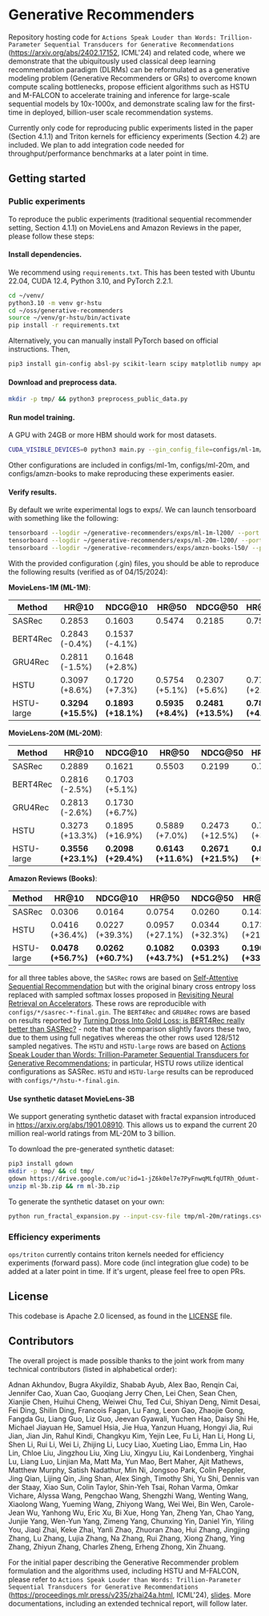 # Generative Recommenders

Repository hosting code for ``Actions Speak Louder than Words: Trillion-Parameter Sequential Transducers for Generative Recommendations`` (https://arxiv.org/abs/2402.17152, ICML'24) and related code, where we demonstrate that the ubiquitously used classical deep learning recommendation paradigm (DLRMs) can be reformulated as a generative modeling problem (Generative Recommenders or GRs) to overcome known compute scaling bottlenecks, propose efficient algorithms such as HSTU and M-FALCON to accelerate training and inference for large-scale sequential models by 10x-1000x, and demonstrate scaling law for the first-time in deployed, billion-user scale recommendation systems.

Currently only code for reproducing public experiments listed in the paper (Section 4.1.1) and Triton kernels for efficiency experiments (Section 4.2) are included. We plan to add integration code needed for throughput/performance benchmarks at a later point in time.

## Getting started

### Public experiments

To reproduce the public experiments (traditional sequential recommender setting, Section 4.1.1) on MovieLens and Amazon Reviews in the paper, please follow these steps:

#### Install dependencies.

We recommend using `requirements.txt`. This has been tested with Ubuntu 22.04, CUDA 12.4, Python 3.10, and PyTorch 2.2.1.

```bash
cd ~/venv/
python3.10 -m venv gr-hstu
cd ~/oss/generative-recommenders
source ~/venv/gr-hstu/bin/activate
pip install -r requirements.txt
```

Alternatively, you can manually install PyTorch based on official instructions. Then,

```bash
pip3 install gin-config absl-py scikit-learn scipy matplotlib numpy apex hypothesis pandas fbgemm_gpu==0.6.0 iopath tensorboard
```

#### Download and preprocess data.

```bash
mkdir -p tmp/ && python3 preprocess_public_data.py
```

#### Run model training.

A GPU with 24GB or more HBM should work for most datasets.

```bash
CUDA_VISIBLE_DEVICES=0 python3 main.py --gin_config_file=configs/ml-1m/hstu-sampled-softmax-n128-large-final.gin --master_port=12345
```

Other configurations are included in configs/ml-1m, configs/ml-20m, and configs/amzn-books to make reproducing these experiments easier.

#### Verify results.

By default we write experimental logs to exps/. We can launch tensorboard with something like the following:

```bash
tensorboard --logdir ~/generative-recommenders/exps/ml-1m-l200/ --port 24001 --bind_all
tensorboard --logdir ~/generative-recommenders/exps/ml-20m-l200/ --port 24001 --bind_all
tensorboard --logdir ~/generative-recommenders/exps/amzn-books-l50/ --port 24001 --bind_all
```

With the provided configuration (.gin) files, you should be able to reproduce the following results (verified as of 04/15/2024):

**MovieLens-1M (ML-1M)**:

| Method        | HR@10            | NDCG@10         | HR@50           | NDCG@50         | HR@200          | NDCG@200        |
| ------------- | ---------------- | ----------------| --------------- | --------------- | --------------- | --------------- |
| SASRec        | 0.2853           | 0.1603          | 0.5474          | 0.2185          | 0.7528          | 0.2498          |
| BERT4Rec      | 0.2843 (-0.4%)   | 0.1537 (-4.1%)  |                 |                 |                 |                 |
| GRU4Rec       | 0.2811 (-1.5%)   | 0.1648 (+2.8%)  |                 |                 |                 |                 |
| HSTU          | 0.3097 (+8.6%)   | 0.1720 (+7.3%)  | 0.5754 (+5.1%)  | 0.2307 (+5.6%)  | 0.7716 (+2.5%)  | 0.2606 (+4.3%)  |
| HSTU-large    | **0.3294 (+15.5%)**  | **0.1893 (+18.1%)** | **0.5935 (+8.4%)**  | **0.2481 (+13.5%)** | **0.7839 (+4.1%)**  | **0.2771 (+10.9%)** |

**MovieLens-20M (ML-20M)**:

| Method        | HR@10            | NDCG@10         | HR@50           | NDCG@50         | HR@200          | NDCG@200        |
| ------------- | ---------------- | --------------- | --------------- | --------------- | --------------- | --------------- |
| SASRec        | 0.2889           | 0.1621          | 0.5503          | 0.2199          | 0.7661          | 0.2527          |
| BERT4Rec      | 0.2816 (-2.5%)   | 0.1703 (+5.1%)  |                 |                 |                 |                 |
| GRU4Rec       | 0.2813 (-2.6%)   | 0.1730 (+6.7%)  |                 |                 |                 |                 |
| HSTU          | 0.3273 (+13.3%)  | 0.1895 (+16.9%) | 0.5889 (+7.0%)  | 0.2473 (+12.5%) | 0.7952 (+3.8%)  | 0.2787 (+10.3%) |
| HSTU-large    | **0.3556 (+23.1%)**  | **0.2098 (+29.4%)** | **0.6143 (+11.6%)** | **0.2671 (+21.5%)** | **0.8074 (+5.4%)**  | **0.2965 (+17.4%)** |

**Amazon Reviews (Books)**:

| Method        | HR@10            | NDCG@10         | HR@50           | NDCG@50         | HR@200          | NDCG@200        |
| ------------- | ---------------- | ----------------|---------------- | --------------- | --------------- | --------------- |
| SASRec        | 0.0306           | 0.0164          | 0.0754          | 0.0260          | 0.1431          | 0.0362          |
| HSTU          | 0.0416 (+36.4%)  | 0.0227 (+39.3%) | 0.0957 (+27.1%) | 0.0344 (+32.3%) | 0.1735 (+21.3%) | 0.0461 (+27.7%) |
| HSTU-large    | **0.0478 (+56.7%)**  | **0.0262 (+60.7%)** | **0.1082 (+43.7%)** | **0.0393 (+51.2%)** | **0.1908 (+33.4%)** | **0.0517 (+43.2%)** |

for all three tables above, the ``SASRec`` rows are based on [Self-Attentive Sequential Recommendation](https://arxiv.org/abs/1808.09781) but with the original binary cross entropy loss
replaced with sampled softmax losses proposed in [Revisiting Neural Retrieval on Accelerators](https://arxiv.org/abs/2306.04039). These rows are reproducible with ``configs/*/sasrec-*-final.gin``.
The ``BERT4Rec`` and ``GRU4Rec`` rows are based on results reported by [Turning Dross Into Gold Loss: is BERT4Rec really better than SASRec?](https://arxiv.org/abs/2309.07602) -
note that the comparison slightly favors these two, due to them using full negatives whereas the other rows used 128/512 sampled negatives. The ``HSTU`` and ``HSTU-large`` rows are based on [Actions Speak Louder than Words: Trillion-Parameter Sequential Transducers for Generative Recommendations](https://arxiv.org/abs/2402.17152); in particular, HSTU rows utilize identical configurations as SASRec. ``HSTU`` and ``HSTU-large`` results can be reproduced with ``configs/*/hstu-*-final.gin``.


#### Use synthetic dataset MovieLens-3B
We support generating synthetic dataset with fractal expansion introduced in https://arxiv.org/abs/1901.08910. This allows us to expand the current 20 million real-world ratings from ML-20M to 3 billion.

To download the pre-generated synthetic dataset:

```bash
pip3 install gdown
mkdir -p tmp/ && cd tmp/
gdown https://drive.google.com/uc?id=1-jZ6k0el7e7PyFnwqMLfqUTRh_Qdumt-
unzip ml-3b.zip && rm ml-3b.zip
```

To generate the synthetic dataset on your own:

```bash
python run_fractal_expansion.py --input-csv-file tmp/ml-20m/ratings.csv --write-dataset True --output-prefix tmp/ml-3b/
```

### Efficiency experiments

``ops/triton`` currently contains triton kernels needed for efficiency experiments (forward pass). More code (incl integration glue code) to be added at a later point in time. If it's urgent, please feel free to open PRs.


## License
This codebase is Apache 2.0 licensed, as found in the [LICENSE](LICENSE) file.


## Contributors
The overall project is made possible thanks to the joint work from many technical contributors (listed in alphabetical order):

Adnan Akhundov, Bugra Akyildiz, Shabab Ayub, Alex Bao, Renqin Cai, Jennifer Cao, Xuan Cao, Guoqiang Jerry Chen, Lei Chen, Sean Chen, Xianjie Chen, Huihui Cheng, Weiwei Chu, Ted Cui, Shiyan Deng, Nimit Desai, Fei Ding, Shilin Ding, Francois Fagan, Lu Fang, Leon Gao, Zhaojie Gong, Fangda Gu, Liang Guo, Liz Guo, Jeevan Gyawali, Yuchen Hao, Daisy Shi He, Michael Jiayuan He, Samuel Hsia, Jie Hua, Yanzun Huang, Hongyi Jia, Rui Jian, Jian Jin, Rahul Kindi, Changkyu Kim, Yejin Lee, Fu Li, Han Li, Hong Li, Shen Li, Rui Li, Wei Li, Zhijing Li, Lucy Liao, Xueting Liao, Emma Lin, Hao Lin, Chloe Liu, Jingzhou Liu, Xing Liu, Xingyu Liu, Kai Londenberg, Yinghai Lu, Liang Luo, Linjian Ma, Matt Ma, Yun Mao, Bert Maher, Ajit Mathews, Matthew Murphy, Satish Nadathur, Min Ni, Jongsoo Park, Colin Peppler, Jing Qian, Lijing Qin, Jing Shan, Alex Singh, Timothy Shi,  Yu Shi, Dennis van der Staay, Xiao Sun, Colin Taylor, Shin-Yeh Tsai, Rohan Varma, Omkar Vichare, Alyssa Wang, Pengchao Wang, Shengzhi Wang, Wenting Wang, Xiaolong Wang, Yueming Wang, Zhiyong Wang, Wei Wei, Bin Wen, Carole-Jean Wu, Yanhong Wu, Eric Xu, Bi Xue, Hong Yan, Zheng Yan, Chao Yang, Junjie Yang, Wen-Yun Yang, Zimeng Yang, Chunxing Yin, Daniel Yin, Yiling You, Jiaqi Zhai, Keke Zhai, Yanli Zhao, Zhuoran Zhao, Hui Zhang, Jingjing Zhang, Lu Zhang, Lujia Zhang, Na Zhang, Rui Zhang, Xiong Zhang, Ying Zhang, Zhiyun Zhang, Charles Zheng, Erheng Zhong, Xin Zhuang.

For the initial paper describing the Generative Recommender problem formulation and the algorithms used, including HSTU and M-FALCON, please refer to ``Actions Speak Louder than Words: Trillion-Parameter Sequential Transducers for Generative Recommendations`` (https://proceedings.mlr.press/v235/zhai24a.html, ICML'24), [slides](https://icml.cc/media/icml-2024/Slides/32684.pdf). More documentations, including an extended technical report, will follow later.
